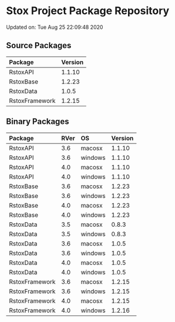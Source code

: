 # Stox Project Package Repository


Updated on: Tue Aug 25 22:09:48 2020
## Source Packages

|Package        |Version |
|:--------------|:-------|
|RstoxAPI       |1.1.10  |
|RstoxBase      |1.2.23  |
|RstoxData      |1.0.5   |
|RstoxFramework |1.2.15  |

## Binary Packages

|Package        |RVer |OS      |Version |
|:--------------|:----|:-------|:-------|
|RstoxAPI       |3.6  |macosx  |1.1.10  |
|RstoxAPI       |3.6  |windows |1.1.10  |
|RstoxAPI       |4.0  |macosx  |1.1.10  |
|RstoxAPI       |4.0  |windows |1.1.10  |
|RstoxBase      |3.6  |macosx  |1.2.23  |
|RstoxBase      |3.6  |windows |1.2.23  |
|RstoxBase      |4.0  |macosx  |1.2.23  |
|RstoxBase      |4.0  |windows |1.2.23  |
|RstoxData      |3.5  |macosx  |0.8.3   |
|RstoxData      |3.5  |windows |0.8.3   |
|RstoxData      |3.6  |macosx  |1.0.5   |
|RstoxData      |3.6  |windows |1.0.5   |
|RstoxData      |4.0  |macosx  |1.0.5   |
|RstoxData      |4.0  |windows |1.0.5   |
|RstoxFramework |3.6  |macosx  |1.2.15  |
|RstoxFramework |3.6  |windows |1.2.15  |
|RstoxFramework |4.0  |macosx  |1.2.15  |
|RstoxFramework |4.0  |windows |1.2.16  |
